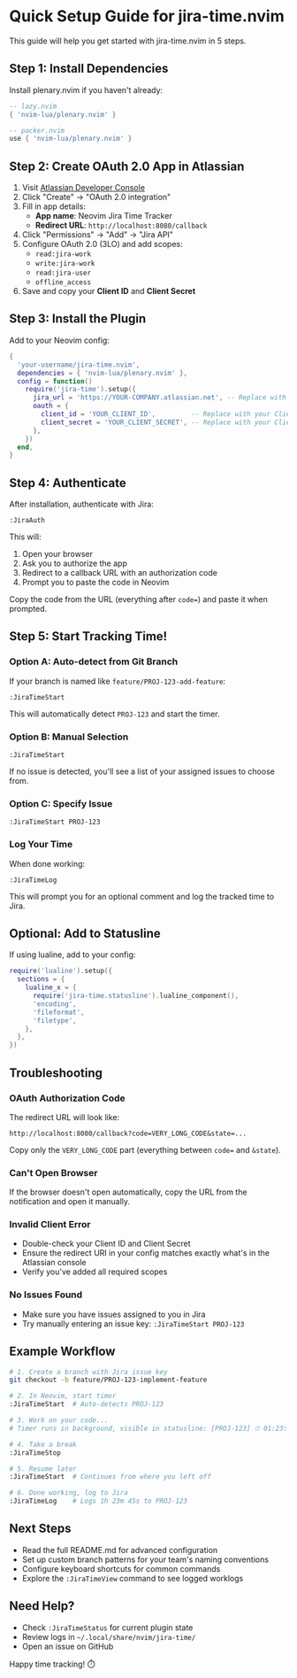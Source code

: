 # Quick Setup Guide for jira-time.nvim

This guide will help you get started with jira-time.nvim in 5 steps.

## Step 1: Install Dependencies

Install plenary.nvim if you haven't already:

```lua
-- lazy.nvim
{ 'nvim-lua/plenary.nvim' }

-- packer.nvim
use { 'nvim-lua/plenary.nvim' }
```

## Step 2: Create OAuth 2.0 App in Atlassian

1. Visit [Atlassian Developer Console](https://developer.atlassian.com/console/myapps/)
2. Click "Create" → "OAuth 2.0 integration"
3. Fill in app details:
   - **App name**: Neovim Jira Time Tracker
   - **Redirect URL**: `http://localhost:8080/callback`
4. Click "Permissions" → "Add" → "Jira API"
5. Configure OAuth 2.0 (3LO) and add scopes:
   - `read:jira-work`
   - `write:jira-work`
   - `read:jira-user`
   - `offline_access`
6. Save and copy your **Client ID** and **Client Secret**

## Step 3: Install the Plugin

Add to your Neovim config:

```lua
{
  'your-username/jira-time.nvim',
  dependencies = { 'nvim-lua/plenary.nvim' },
  config = function()
    require('jira-time').setup({
      jira_url = 'https://YOUR-COMPANY.atlassian.net', -- Replace with your Jira URL
      oauth = {
        client_id = 'YOUR_CLIENT_ID',         -- Replace with your Client ID
        client_secret = 'YOUR_CLIENT_SECRET', -- Replace with your Client Secret
      },
    })
  end,
}
```

## Step 4: Authenticate

After installation, authenticate with Jira:

```vim
:JiraAuth
```

This will:
1. Open your browser
2. Ask you to authorize the app
3. Redirect to a callback URL with an authorization code
4. Prompt you to paste the code in Neovim

Copy the code from the URL (everything after `code=`) and paste it when prompted.

## Step 5: Start Tracking Time!

### Option A: Auto-detect from Git Branch

If your branch is named like `feature/PROJ-123-add-feature`:

```vim
:JiraTimeStart
```

This will automatically detect `PROJ-123` and start the timer.

### Option B: Manual Selection

```vim
:JiraTimeStart
```

If no issue is detected, you'll see a list of your assigned issues to choose from.

### Option C: Specify Issue

```vim
:JiraTimeStart PROJ-123
```

### Log Your Time

When done working:

```vim
:JiraTimeLog
```

This will prompt you for an optional comment and log the tracked time to Jira.

## Optional: Add to Statusline

If using lualine, add to your config:

```lua
require('lualine').setup({
  sections = {
    lualine_x = {
      require('jira-time.statusline').lualine_component(),
      'encoding',
      'fileformat',
      'filetype',
    },
  },
})
```

## Troubleshooting

### OAuth Authorization Code

The redirect URL will look like:
```
http://localhost:8080/callback?code=VERY_LONG_CODE&state=...
```

Copy only the `VERY_LONG_CODE` part (everything between `code=` and `&state`).

### Can't Open Browser

If the browser doesn't open automatically, copy the URL from the notification and open it manually.

### Invalid Client Error

- Double-check your Client ID and Client Secret
- Ensure the redirect URI in your config matches exactly what's in the Atlassian console
- Verify you've added all required scopes

### No Issues Found

- Make sure you have issues assigned to you in Jira
- Try manually entering an issue key: `:JiraTimeStart PROJ-123`

## Example Workflow

```bash
# 1. Create a branch with Jira issue key
git checkout -b feature/PROJ-123-implement-feature

# 2. In Neovim, start timer
:JiraTimeStart  # Auto-detects PROJ-123

# 3. Work on your code...
# Timer runs in background, visible in statusline: [PROJ-123] ⏱ 01:23:45

# 4. Take a break
:JiraTimeStop

# 5. Resume later
:JiraTimeStart  # Continues from where you left off

# 6. Done working, log to Jira
:JiraTimeLog    # Logs 1h 23m 45s to PROJ-123
```

## Next Steps

- Read the full README.md for advanced configuration
- Set up custom branch patterns for your team's naming conventions
- Configure keyboard shortcuts for common commands
- Explore the `:JiraTimeView` command to see logged worklogs

## Need Help?

- Check `:JiraTimeStatus` for current plugin state
- Review logs in `~/.local/share/nvim/jira-time/`
- Open an issue on GitHub

Happy time tracking! ⏱️
